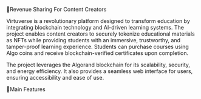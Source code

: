 🔗Revenue Sharing For Content Creators

Virtuverse is a revolutionary platform designed to transform education by integrating blockchain technology and AI-driven learning systems. The project enables content creators to securely tokenize educational materials as NFTs while providing students with an immersive, trustworthy, and tamper-proof learning experience. Students can purchase courses using Algo coins and receive blockchain-verified certificates upon completion.

The project leverages the Algorand blockchain for its scalability, security, and energy efficiency. It also provides a seamless web interface for users, ensuring accessibility and ease of use.

🔗Main Features
